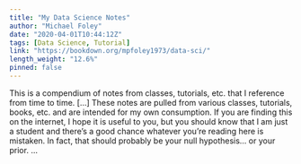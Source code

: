 ```yaml
---
title: "My Data Science Notes"
author: "Michael Foley"
date: "2020-04-01T10:44:12Z"
tags: [Data Science, Tutorial]
link: "https://bookdown.org/mpfoley1973/data-sci/"
length_weight: "12.6%"
pinned: false
---
```


This is a compendium of notes from classes, tutorials, etc. that I reference from time to time. [...] These notes are pulled from various classes, tutorials, books, etc. and are intended for my own consumption. If you are finding this on the internet, I hope it is useful to you, but you should know that I am just a student and there’s a good chance whatever you’re reading here is mistaken. In fact, that should probably be your null hypothesis… or your prior. ...
